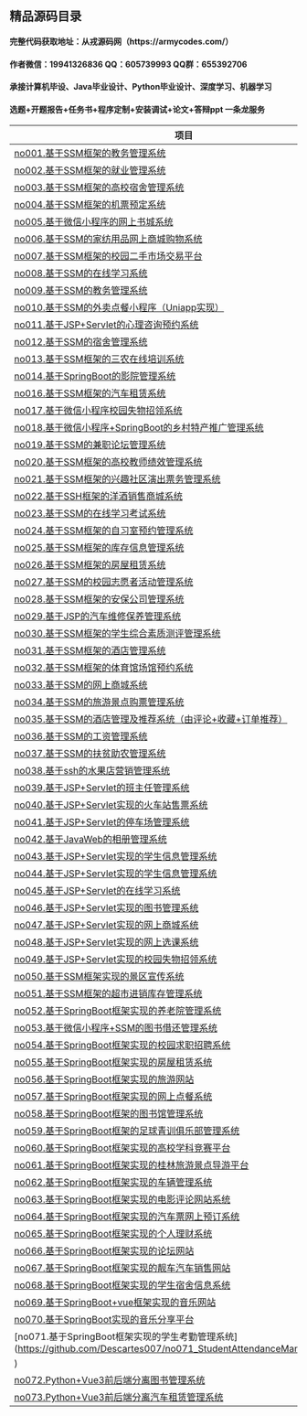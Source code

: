 ## 精品源码目录

<h4> 完整代码获取地址：从戎源码网（https://armycodes.com/） </h4>
<h4> 作者微信：19941326836 QQ：605739993 QQ群：655392706 </h4>
<h4> 承接计算机毕设、Java毕业设计、Python毕业设计、深度学习、机器学习 </h4>
<h4> 选题+开题报告+任务书+程序定制+安装调试+论文+答辩ppt 一条龙服务 </h4>

| 项目                                                        | github地址                                                   |
| ---------------------------------------------------------- | ------------------------------------------------------------ |
| [no001.基于SSM框架的教务管理系统](https://github.com/Descartes007/no001_EducationalManagementSys) | https://github.com/Descartes007/no001_EducationalManagementSys         |
| [no002.基于SSM框架的就业管理系统](https://github.com/Descartes007/no002_EmploymentManageSys) | https://github.com/Descartes007/no002_EmploymentManageSys         |
| [no003.基于SSM框架的高校宿舍管理系统](https://github.com/Descartes007/no003_DormitoryManageSys) | https://github.com/Descartes007/no003_DormitoryManageSys         |
| [no004.基于SSM框架的机票预定系统](https://github.com/Descartes007/no004_TicketOrderSys) | https://github.com/Descartes007/no004_TicketOrderSys         |
| [no005.基于微信小程序的网上书城系统](https://github.com/Descartes007/no005_OnlineBookMallSys) | https://github.com/Descartes007/no005_OnlineBookMallSys         |
| [no006.基于SSM的家纺用品网上商城购物系统](https://github.com/Descartes007/no006_OnlineMallShoppingManagementSys) | https://github.com/Descartes007/no006_OnlineMallShoppingManagementSys         |
| [no007.基于SSM框架的校园二手市场交易平台](https://github.com/Descartes007/no007_CampusSecondHandTradeSys) | https://github.com/Descartes007/no007_CampusSecondHandTradeSys         |
| [no008.基于SSM的在线学习系统](https://github.com/Descartes007/no008_StudyManagerSys) | https://github.com/Descartes007/no008_StudyManagerSys         |
| [no009.基于SSM的教务管理系统](https://github.com/Descartes007/no009_EducationalManagerSys) | https://github.com/Descartes007/no009_EducationalManagerSys         |
| [no010.基于SSM的外卖点餐小程序（Uniapp实现）](https://github.com/Descartes007/no010_TakeAwaySys) | https://github.com/Descartes007/no010_TakeAwaySys         |
| [no011.基于JSP+Servlet的心理咨询预约系统](https://github.com/Descartes007/no011_MindSubscribeSys) | https://github.com/Descartes007/no011_MindSubscribeSys         |
| [no012.基于SSM的宿舍管理系统](https://github.com/Descartes007/no012_DormitoryManageSys) | https://github.com/Descartes007/no012_DormitoryManageSys         |
| [no013.基于SSM框架的三农在线培训系统](https://github.com/Descartes007/no013_OnlineCourseManagementSys) | https://github.com/Descartes007/no013_OnlineCourseManagementSys         |
| [no014.基于SpringBoot的影院管理系统](https://github.com/Descartes007/no014_CinemaMovieManagementSys) | https://github.com/Descartes007/no014_CinemaMovieManagementSys         |
| [no016.基于SSM框架的汽车租赁系统](https://github.com/Descartes007/no016_CarRentalManagementSys) | https://github.com/Descartes007/no016_CarRentalManagementSys         |
| [no017.基于微信小程序校园失物招领系统](https://github.com/Descartes007/no017_LostAndFoundSys) | https://github.com/Descartes007/no017_LostAndFoundSys         |
| [no018.基于微信小程序+SpringBoot的乡村特产推广管理系统](https://github.com/Descartes007/no018_RuralSpecialtyPromotionManagementSys) | https://github.com/Descartes007/no018_RuralSpecialtyPromotionManagementSys         |
| [no019.基于SSM的兼职论坛管理系统](https://github.com/Descartes007/no019_MoonLightingSys) | https://github.com/Descartes007/no019_MoonLightingSys         |
| [no020.基于SSM框架的高校教师绩效管理系统](https://github.com/Descartes007/no020_CollegeTeachersPerformanceManagementSys) | https://github.com/Descartes007/no020_CollegeTeachersPerformanceManagementSys         |
| [no021.基于SSM框架的兴趣社区演出票务管理系统](https://github.com/Descartes007/no021_InterestCommunityPerformanceTicketingManageSys) | https://github.com/Descartes007/no021_InterestCommunityPerformanceTicketingManageSys         |
| [no022.基于SSH框架的洋酒销售商城系统](https://github.com/Descartes007/no022_ForeignLiquorSalesSys) | https://github.com/Descartes007/no022_ForeignLiquorSalesSys         |
| [no023.基于SSM的在线学习考试系统](https://github.com/Descartes007/no023_ExamLiteSys) | https://github.com/Descartes007/no023_ExamLiteSys         |
| [no024.基于SSM框架的自习室预约管理系统](https://github.com/Descartes007/no024_SelfStudyRoomManagementAppointmentSys) | https://github.com/Descartes007/no024_SelfStudyRoomManagementAppointmentSys         |
| [no025.基于SSM框架的库存信息管理系统](https://github.com/Descartes007/no025_InventoryManagementSys) | https://github.com/Descartes007/no025_InventoryManagementSys         |
| [no026.基于SSM框架的房屋租赁系统](https://github.com/Descartes007/no026_HouseRentalSys) | https://github.com/Descartes007/no026_HouseRentalSys         |
| [no027.基于SSM的校园志愿者活动管理系统](https://github.com/Descartes007/no027_CampusVolunteerActivityManagementSys) | https://github.com/Descartes007/no027_CampusVolunteerActivityManagementSys         |
| [no028.基于SSM框架的安保公司管理系统](https://github.com/Descartes007/no028_SecurityManagementSys) | https://github.com/Descartes007/no028_SecurityManagementSys         |
| [no029.基于JSP的汽车维修保养管理系统](https://github.com/Descartes007/no029_AutomotiveMaintenanceManagementSys) | https://github.com/Descartes007/no029_AutomotiveMaintenanceManagementSys         |
| [no030.基于SSM框架的学生综合素质测评管理系统](https://github.com/Descartes007/no030_StudentComprehensiveQualityEvaluationSys) | https://github.com/Descartes007/no030_StudentComprehensiveQualityEvaluationSys         |
| [no031.基于SSM框架的酒店管理系统](https://github.com/Descartes007/no031_HotelManagementSys) | https://github.com/Descartes007/no031_HotelManagementSys         |
| [no032.基于SSM框架的体育馆场馆预约系统](https://github.com/Descartes007/no032_StadiumManagementSys) | https://github.com/Descartes007/no032_StadiumManagementSys         |
| [no033.基于SSM的网上商城系统](https://github.com/Descartes007/no033_OnlineSupermarketSys) | https://github.com/Descartes007/no033_OnlineSupermarketSys         |
| [no034.基于SSM的旅游景点购票管理系统](https://github.com/Descartes007/no034_TouristAttractionTicketPurchaseSys) | https://github.com/Descartes007/no034_TouristAttractionTicketPurchaseSys         |
| [no035.基于SSM的酒店管理及推荐系统（由评论+收藏+订单推荐）](https://github.com/Descartes007/no035_HotelManagementandRecommendationSys) | https://github.com/Descartes007/no035_HotelManagementandRecommendationSys         |
| [no036.基于SSM的工资管理系统](https://github.com/Descartes007/no036_PayrollManagementSys) | https://github.com/Descartes007/no036_PayrollManagementSys         |
| [no037.基于SSM的扶贫助农管理系统](https://github.com/Descartes007/no037_PovertyAlleviationAndAgriculturalAssistanceSys) | https://github.com/Descartes007/no037_PovertyAlleviationAndAgriculturalAssistanceSys         |
| [no038.基于ssh的水果店营销管理系统](https://github.com/Descartes007/no038_FruitMarketingSys) | https://github.com/Descartes007/no038_FruitMarketingSys         |
| [no039.基于JSP+Servlet的班主任管理系统](https://github.com/Descartes007/no039_ClassTeacherManagementSys) | https://github.com/Descartes007/no039_ClassTeacherManagementSys         |
| [no040.基于JSP+Servlet实现的火车站售票系统](https://github.com/Descartes007/no040_RailwayStationTicketingSys) | https://github.com/Descartes007/no040_RailwayStationTicketingSys         |
| [no041.基于JSP+Servlet的停车场管理系统](https://github.com/Descartes007/no041_ParkingManagementSys) | https://github.com/Descartes007/no041_ParkingManagementSys         |
| [no042.基于JavaWeb的相册管理系统](https://github.com/Descartes007/no042_AlbumManagementSys) | https://github.com/Descartes007/no042_AlbumManagementSys         |
| [no043.基于JSP+Servlet实现的学生信息管理系统](https://github.com/Descartes007/no043_StudentInformationManagementsys) | https://github.com/Descartes007/no043_StudentInformationManagementsys         |
| [no044.基于JSP+Servlet实现的学生信息管理系统](https://github.com/Descartes007/no044_StudentInformationSys) | https://github.com/Descartes007/no044_StudentInformationSys         |
| [no045.基于JSP+Servlet的在线学习系统](https://github.com/Descartes007/no045_OnlineLearningSys) | https://github.com/Descartes007/no045_OnlineLearningSys         |
| [no046.基于JSP+Servlet实现的图书管理系统](https://github.com/Descartes007/no046_LibraryManagementSys) | https://github.com/Descartes007/no046_LibraryManagementSys         |
| [no047.基于JSP+Servlet实现的网上商城系统](https://github.com/Descartes007/no047_OnlineMallSys) | https://github.com/Descartes007/no047_OnlineMallSys         |
| [no048.基于JSP+Servlet实现的网上选课系统](https://github.com/Descartes007/no048_OnlineCourseSelectionSys) | https://github.com/Descartes007/no048_OnlineCourseSelectionSys         |
| [no049.基于JSP+Servlet实现的校园失物招领系统](https://github.com/Descartes007/no049_CampusLostAndFoundManagementSys) | https://github.com/Descartes007/no049_CampusLostAndFoundManagementSys         |
| [no050.基于SSM框架实现的景区宣传系统](https://github.com/Descartes007/no050_ScenicAreaPublicitySys) | https://github.com/Descartes007/no050_ScenicAreaPublicitySys         |
| [no051.基于SSM框架的超市进销库存管理系统](https://github.com/Descartes007/no051_SupermarketManagerSys) | https://github.com/Descartes007/no051_SupermarketManagerSys         |
| [no052.基于SpringBoot框架实现的养老院管理系统](https://github.com/Descartes007/no052_NursingHomeManagementSys) | https://github.com/Descartes007/no052_NursingHomeManagementSys         |
| [no053.基于微信小程序+SSM的图书借还管理系统](https://github.com/Descartes007/no053_BookLoanAndReturnManagementSys) | https://github.com/Descartes007/no053_BookLoanAndReturnManagementSys         |
| [no054.基于SpringBoot框架实现的校园求职招聘系统](https://github.com/Descartes007/no054_CampusJobSearchAndRecruitmentSys) | https://github.com/Descartes007/no054_CampusJobSearchAndRecruitmentSys         |
| [no055.基于SpringBoot框架实现的房屋租赁系统](https://github.com/Descartes007/no055_HouseRentalSys) | https://github.com/Descartes007/no055_HouseRentalSys         |
| [no056.基于SpringBoot框架实现的旅游网站](https://github.com/Descartes007/no056_TourismSys) | https://github.com/Descartes007/no056_TourismSys         |
| [no057.基于SpringBoot框架实现的网上点餐系统](https://github.com/Descartes007/no057_OnlineOrderingSys) | https://github.com/Descartes007/no057_OnlineOrderingSys         |
| [no058.基于SpringBoot框架的图书馆管理系统](https://github.com/Descartes007/no058_LibraryManagementSys) | https://github.com/Descartes007/no058_LibraryManagementSys         |
| [no059.基于SpringBoot框架的足球青训俱乐部管理系统](https://github.com/Descartes007/no059_FootballYouthClubManagementSys) | https://github.com/Descartes007/no059_FootballYouthClubManagementSys         |
| [no060.基于SpringBoot框架实现的高校学科竞赛平台](https://github.com/Descartes007/no060_UniversityDisciplineCompetitionPlatform) | https://github.com/Descartes007/no060_UniversityDisciplineCompetitionPlatform         |
| [no061.基于SpringBoot框架实现的桂林旅游景点导游平台](https://github.com/Descartes007/no061_GuilinTouristAttractionsGuidePlatform) | https://github.com/Descartes007/no061_GuilinTouristAttractionsGuidePlatform         |
| [no062.基于SpringBoot框架实现的车辆管理系统](https://github.com/Descartes007/no062_VehicleManagementSys) | https://github.com/Descartes007/no062_VehicleManagementSys         |
| [no063.基于SpringBoot框架实现的电影评论网站系统](https://github.com/Descartes007/no063_FilmReviewWebsiteSys) | https://github.com/Descartes007/no063_FilmReviewWebsiteSys         |
| [no064.基于SpringBoot框架实现的汽车票网上预订系统](https://github.com/Descartes007/no064_BusTicketOnlineBookingSys) | https://github.com/Descartes007/no064_BusTicketOnlineBookingSys         |
| [no065.基于SpringBoot框架实现的个人理财系统](https://github.com/Descartes007/no065_PersonalFinanceSys) | https://github.com/Descartes007/no065_PersonalFinanceSys         |
| [no066.基于SpringBoot框架实现的论坛网站](https://github.com/Descartes007/no066_ForumWebsite) | https://github.com/Descartes007/no066_ForumWebsite         |
| [no067.基于SpringBoot框架实现的靓车汽车销售网站](https://github.com/Descartes007/no067_CarSalesWebsite) | https://github.com/Descartes007/no067_CarSalesWebsite         |
| [no068.基于SpringBoot框架实现的学生宿舍信息系统](https://github.com/Descartes007/no068_StudentDormitoryInformationSys) | https://github.com/Descartes007/no068_StudentDormitoryInformationSys         |
| [no069.基于SpringBoot+vue框架实现的音乐网站](https://github.com/Descartes007/no069_MusicWebsite) | https://github.com/Descartes007/no069_MusicWebsite         |
| [no070.基于SpringBoot实现的音乐分享平台](https://github.com/Descartes007/no070_MusicSharingPlatform) | https://github.com/Descartes007/no070_MusicSharingPlatform         |
| [no071.基于SpringBoot框架实现的学生考勤管理系统](https://github.com/Descartes007/no071_StudentAttendanceManagementSys
) | https://github.com/Descartes007/no071_StudentAttendanceManagementSys         |
| [no072.Python+Vue3前后端分离图书管理系统](https://github.com/Descartes007/no072_BookManagementSys) | https://github.com/Descartes007/no072_BookManagementSys         |
| [no073.Python+Vue3前后端分离汽车租赁管理系统](https://github.com/Descartes007/no073_CarRentalManagementSys) | https://github.com/Descartes007/no073_CarRentalManagementSys         |

